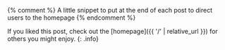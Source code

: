 {% comment %} A little snippet to put at the end of each post to direct users to the homepage {% endcomment %}

If you liked this post, check out the [homepage]({{ '/' | relative_url }}) for others you might enjoy.
{: .info}

